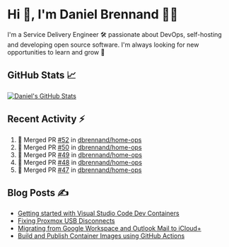 # Hi 👋, I'm Daniel Brennand 👨‍💻

I'm a Service Delivery Engineer 🛠 passionate about DevOps, self-hosting and developing open source software. I'm always looking for new opportunities to learn and grow 🌱

## GitHub Stats 📈

[![Daniel's GitHub Stats](https://github-readme-stats.vercel.app/api?username=dbrennand&show_icons=true&count_private=true&hide_border=true&theme=dark)](https://github.com/anuraghazra/github-readme-stats)

## Recent Activity ⚡

<!--START_SECTION:activity-->
1. 🎉 Merged PR [#52](https://github.com/dbrennand/home-ops/pull/52) in [dbrennand/home-ops](https://github.com/dbrennand/home-ops)
2. 🎉 Merged PR [#50](https://github.com/dbrennand/home-ops/pull/50) in [dbrennand/home-ops](https://github.com/dbrennand/home-ops)
3. 🎉 Merged PR [#49](https://github.com/dbrennand/home-ops/pull/49) in [dbrennand/home-ops](https://github.com/dbrennand/home-ops)
4. 🎉 Merged PR [#48](https://github.com/dbrennand/home-ops/pull/48) in [dbrennand/home-ops](https://github.com/dbrennand/home-ops)
5. 🎉 Merged PR [#47](https://github.com/dbrennand/home-ops/pull/47) in [dbrennand/home-ops](https://github.com/dbrennand/home-ops)
<!--END_SECTION:activity-->

## Blog Posts ✍

<!-- BLOG-POST-LIST:START -->
- [Getting started with Visual Studio Code Dev Containers](https://danielbrennand.com/blog/vscode-dev-containers/)
- [Fixing Proxmox USB Disconnects](https://danielbrennand.com/blog/proxmox-fix-usb-disconnect/)
- [Migrating from Google Workspace and Outlook Mail to iCloud+](https://danielbrennand.com/blog/google-outlook-to-icloud+/)
- [Build and Publish Container Images using GitHub Actions](https://danielbrennand.com/blog/build-and-publish-container-image-gha/)
<!-- BLOG-POST-LIST:END -->
